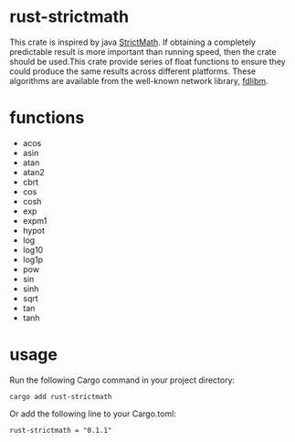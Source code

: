 # rust-strictmath
This crate is inspired by java  [StrictMath](https://github.com/openjdk/jdk/blob/jdk8-b120/jdk/src/share/native/java/lang/StrictMath.c). If obtaining a completely predictable result is more important than running speed, then the crate should be used.This crate provide series of float functions to ensure they could produce the same results across different platforms. These algorithms are available from the well-known network library, [fdlibm](https://netlib.org/fdlibm/). 

# functions
- acos
- asin
- atan
- atan2
- cbrt
- cos
- cosh
- exp
- expm1
- hypot
- log
- log10
- log1p
- pow
- sin
- sinh
- sqrt
- tan
- tanh

# usage

Run the following Cargo command in your project directory:
```
cargo add rust-strictmath
```


Or add the following line to your Cargo.toml:
```
rust-strictmath = "0.1.1"
```
